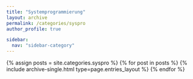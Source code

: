 ```yaml
---
title: "Systemprogrammierung"
layout: archive
permalink: /categories/syspro
author_profile: true

sidebar:
  nav: "sidebar-category"
---
```


{% assign posts = site.categories.syspro %} {% for post in posts %} {% include archive-single.html type=page.entries_layout %} {% endfor %}